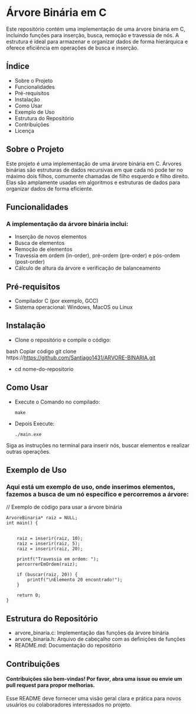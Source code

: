 # Árvore Binária em C
Este repositório contém uma implementação de uma árvore binária em C, incluindo funções para inserção, busca, remoção e travessia de nós. A estrutura é ideal para armazenar e organizar dados de forma hierárquica e oferece eficiência em operações de busca e inserção.
## Índice
- Sobre o Projeto
- Funcionalidades
- Pré-requisitos
- Instalação
- Como Usar
- Exemplo de Uso
- Estrutura do Repositório
- Contribuições
- Licença

  
## Sobre o Projeto
Este projeto é uma implementação de uma árvore binária em C. Árvores binárias são estruturas de dados recursivas em que cada nó pode ter no máximo dois filhos, comumente chamadas de filho esquerdo e filho direito. Elas são amplamente usadas em algoritmos e estruturas de dados para organizar dados de forma eficiente.

## Funcionalidades
### A implementação da árvore binária inclui:

- Inserção de novos elementos
- Busca de elementos
- Remoção de elementos
- Travessia em ordem (in-order), pré-ordem (pre-order) e pós-ordem (post-order)
- Cálculo de altura da árvore e verificação de balanceamento

## Pré-requisitos
- Compilador C (por exemplo, GCC)
- Sistema operacional: Windows, MacOS ou Linux

## Instalação
- Clone o repositório e compile o código:

bash
Copiar código
git clone https://https://github.com/Santiago1431/ARVORE-BINARIA.git
- cd nome-do-repositorio

## Como Usar
- Execute o Comando no  compilado:
  ~~~
  make
  ~~~
- Depois Execute:
  ~~~
  ./main.exe
  ~~~
  
Siga as instruções no terminal para inserir nós, buscar elementos e realizar outras operações.

## Exemplo de Uso
### Aqui está um exemplo de uso, onde inserimos elementos, fazemos a busca de um nó específico e percorremos a árvore:


// Exemplo de código para usar a árvore binária
```
ArvoreBinaria* raiz = NULL;
int main() {
   

    raiz = inserir(raiz, 10);
    raiz = inserir(raiz, 5);
    raiz = inserir(raiz, 20);

    printf("Travessia em ordem: ");
    percorrerEmOrdem(raiz);

    if (buscar(raiz, 20)) {
        printf("\nElemento 20 encontrado!");
    }

    return 0;
}
```

## Estrutura do Repositório
- arvore_binaria.c: Implementação das funções da árvore binária
- arvore_binaria.h: Arquivo de cabeçalho com as definições de funções
- README.md: Documentação do repositório

## Contribuições
#### Contribuições são bem-vindas! Por favor, abra uma issue ou envie um pull request para propor melhorias.


Esse README deve fornecer uma visão geral clara e prática para novos usuários ou colaboradores interessados no projeto.
